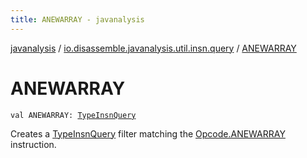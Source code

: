 ```yaml
---
title: ANEWARRAY - javanalysis
---
```


[javanalysis](../index.html) / [io.disassemble.javanalysis.util.insn.query](index.html) / [ANEWARRAY](./-a-n-e-w-a-r-r-a-y.html)

# ANEWARRAY

`val ANEWARRAY: `[`TypeInsnQuery`](-type-insn-query/index.html)

Creates a [TypeInsnQuery](-type-insn-query/index.html) filter matching the [Opcode.ANEWARRAY](#) instruction.

